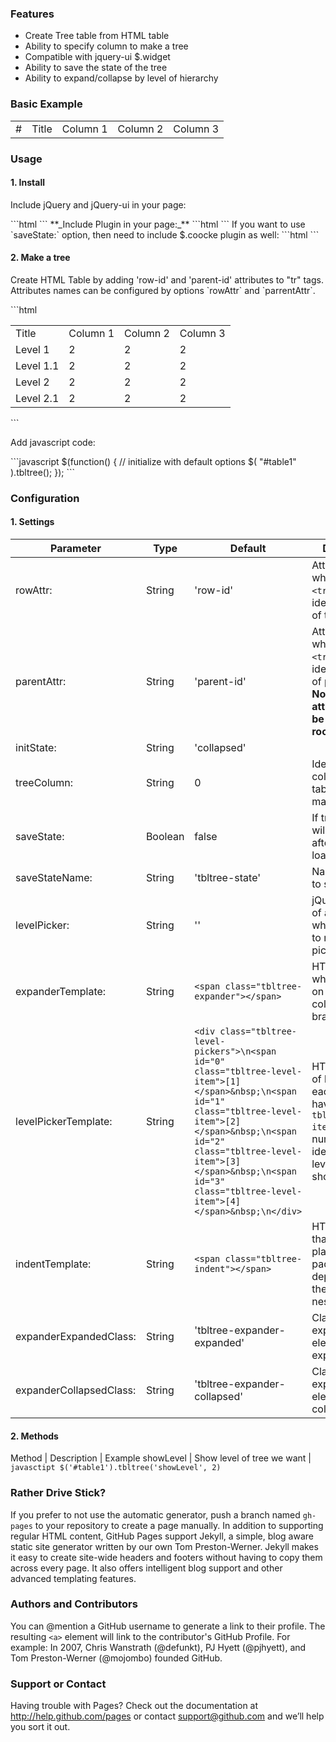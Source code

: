 ### Features
* Create Tree table from HTML table
* Ability to specify column to make a tree
* Compatible with jquery-ui $.widget
* Ability to save the state of the tree
* Ability to expand/collapse by level of hierarchy


### Basic Example

<table>
  <tr class="header"> <td>#</td><td> <div id="levels"></div>Title</td><td>Column 1</td><td>Column 2</td><td>Column 3</td></tr>
</table>

### Usage
#### 1. Install
<p>Include jQuery and jQuery-ui in your page:</p>
```html
<script src="http://ajax.googleapis.com/ajax/libs/jquery/1.7.1/jquery.min.js"></script>
<script type="text/javascript" src="http://ajax.googleapis.com/ajax/libs/jqueryui/1.10.1/jquery-ui.min.js"></script>
```
**_Include Plugin in your page:_**
```html
<script type="text/javascript" src="./js/jquery.tbltree.js"></script>
<link type="text/css" href="css/jquery.tbltree.css" rel="stylesheet">
```
If you want to use `saveState:` option, then need to include $.coocke plugin as well:
```html
<script type="text/javascript" src="./js/jquery.cookie.js"></script>
```

#### 2. Make a tree
<p>Create HTML Table by adding 'row-id' and 'parent-id' attributes to "tr" tags.
Attributes names can be configured by options `rowAttr` and `parrentAttr`.</p>
```html
<table id="table1">
  <tr>
    <td>Title</td><td>Column 1</td><td>Column 2</td><td>Column 3</td>
  </tr>
  <tr row-id="1">
    <td>Level 1</td><td class="data">2</td><td class="data">2</td><td class="data">2</td>
  </tr>
  <tr row-id="1.1" parent-id="1" >
    <td>Level 1.1</td><td class="data">2</td><td class="data">2</td><td class="data">2</td>
  </tr>
  <tr row-id="2">
    <td>Level 2</td><td class="data">2</td><td class="data">2</td><td class="data">2</td>
  </tr>
  <tr row-id="2.1" parent-id="2" >
    <td>Level 2.1</td><td class="data">2</td><td class="data">2</td><td class="data">2</td>
  </tr>
</table>
```

<p>Add javascript code:</p>
```javascript
 $(function() {
     // initialize with default options
    $( "#table1" ).tbltree();
  });
```

### Configuration

#### 1. Settings
Parameter 			| Type | Default | Description  
--------- 			| ---- | ------- | -----------
rowAttr:  			| String | 'row-id' | Attribute name which is set for `<tr>` tags and identifies the ID of the row.
parentAttr:			| String | 'parent-id' | Attribute name which is set for `<tr>` tags and identifies the ID of parent row.<br> **Note: this attribute must be skipped for root nodes.**
initState:			| String | 'collapsed' |
treeColumn:			| String | 0 | Identifies the column of the table we want to make a tree.
saveState:			| Boolean | false | If true tree state will be save after page is re-loaded
saveStateName:		| String | 'tbltree-state' | Name of cookie to save state
levelPicker:		| String | '' | jQuery selectot of an element where we cant to render level pickers.
expanderTemplate:	| String | `<span class="tbltree-expander"></span>` | HTML Element when you click on that will be collapse/expand branches
levelPickerTemplate:| String | `<div class="tbltree-level-pickers">\n<span id="0" class="tbltree-level-item">[1]</span>&nbsp;\n<span id="1" class="tbltree-level-item">[2]</span>&nbsp;\n<span id="2" class="tbltree-level-item">[3]</span>&nbsp;\n<span id="3" class="tbltree-level-item">[4]</span>&nbsp;\n</div>` | HTML template of level pickers, each element having class `tbltree-level-item` must have numberic id, identifying the level we want to show.
indentTemplate:		| String | `<span class="tbltree-indent"></span>` | HTML Element that will be placed as padding, depending on the depth of nesting node
expanderExpandedClass:| String | 'tbltree-expander-expanded' | Class using for expander element when it expanded
expanderCollapsedClass:| String | 'tbltree-expander-collapsed' | Class using for expander element when it collapsed

#### 2. Methods
Method 			| Description | Example
showLevel   | Show level of tree we want | ```javasctipt $('#table1').tbltree('showLevel', 2) ```


### Rather Drive Stick?
If you prefer to not use the automatic generator, push a branch named `gh-pages` to your repository to create a page manually. In addition to supporting regular HTML content, GitHub Pages support Jekyll, a simple, blog aware static site generator written by our own Tom Preston-Werner. Jekyll makes it easy to create site-wide headers and footers without having to copy them across every page. It also offers intelligent blog support and other advanced templating features.

### Authors and Contributors
You can @mention a GitHub username to generate a link to their profile. The resulting `<a>` element will link to the contributor's GitHub Profile. For example: In 2007, Chris Wanstrath (@defunkt), PJ Hyett (@pjhyett), and Tom Preston-Werner (@mojombo) founded GitHub.

### Support or Contact
Having trouble with Pages? Check out the documentation at http://help.github.com/pages or contact support@github.com and we’ll help you sort it out.

